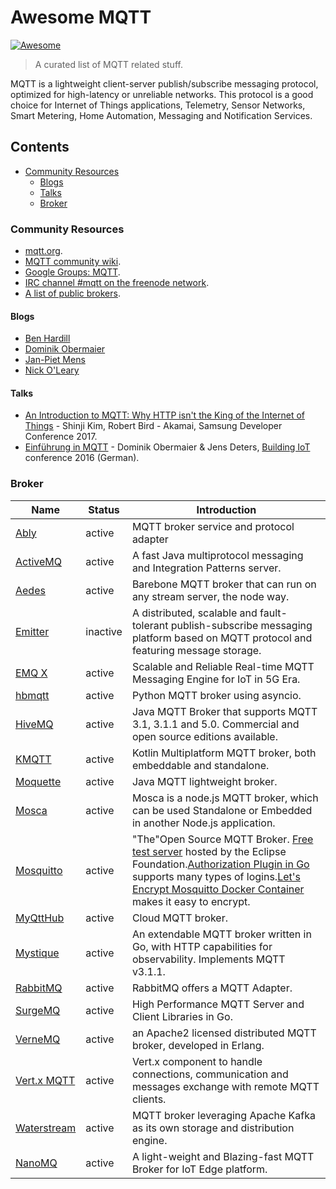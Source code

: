 # Awesome MQTT

[![Awesome](https://cdn.rawgit.com/sindresorhus/awesome/d7305f38d29fed78fa85652e3a63e154dd8e8829/media/badge.svg)](https://github.com/sindresorhus/awesome)

> A curated list of MQTT related stuff.

MQTT is a lightweight client-server publish/subscribe messaging protocol, optimized for high-latency or unreliable networks. This protocol is a good choice for Internet of Things applications, Telemetry, Sensor Networks, Smart Metering, Home Automation, Messaging and Notification Services.

## Contents

- [Community Resources](#community-resources)
    - [Blogs](#blogs)
    - [Talks](#talks)
    - [Broker](#broker)

### Community Resources

* [mqtt.org](https://mqtt.org/).
* [MQTT community wiki](https://github.com/mqtt/mqtt.org/wiki).
* [Google Groups: MQTT](https://groups.google.com/forum/#!forum/mqtt).
* [IRC channel #mqtt on the freenode network](irc://irc.freenode.net/mqtt).
* [A list of public brokers](http://moxd.io/2015/10/17/public-mqtt-brokers/).

#### Blogs

* [Ben Hardill](https://www.hardill.me.uk/wordpress/tag/mqtt/)
* [Dominik Obermaier](http://forkbomb-blog.de/category/mqtt)
* [Jan-Piet Mens](https://jpmens.net/)
* [Nick O'Leary](https://knolleary.net/)

#### Talks

* [An Introduction to MQTT: Why HTTP isn't the King of the Internet of Things](https://www.youtube.com/watch?v=LKz1jYngpcU) - Shinji Kim, Robert Bird - Akamai, Samsung Developer Conference 2017.
* [Einführung in MQTT](https://www.youtube.com/watch?v=INYG4-xsa9c) - Dominik Obermaier & Jens Deters, [Building IoT](https://www.buildingiot.de/index.php) conference 2016 (German).

### Broker


|Name|Status|Introduction|
|------|------|------|
|[Ably](https://www.ably.io/documentation/mqtt)|active|MQTT broker service and protocol adapter|
|[ActiveMQ](http://activemq.apache.org/)|active|A fast Java multiprotocol messaging and Integration Patterns server.|
|[Aedes](https://github.com/moscajs/aedes)|active|Barebone MQTT broker that can run on any stream server, the node way.|
|[Emitter](https://github.com/emitter-io/emitter)|inactive|A distributed, scalable and fault-tolerant publish-subscribe messaging platform based on MQTT protocol and featuring message storage.|
|[EMQ X](https://github.com/emqx/emqx)|active|Scalable and Reliable Real-time MQTT Messaging Engine for IoT in 5G Era.|
|[hbmqtt](https://github.com/beerfactory/hbmqtt)|active|Python MQTT broker using asyncio.|
|[HiveMQ](https://www.hivemq.com/)|active|Java MQTT Broker that supports MQTT 3.1, 3.1.1 and 5.0. Commercial and open source editions available.|
|[KMQTT](https://github.com/davidepianca98/KMQTT)|active|Kotlin Multiplatform MQTT broker, both embeddable and standalone.|
|[Moquette](https://github.com/moquette-io/moquette)|active|Java MQTT lightweight broker.|
|[Mosca](http://www.mosca.io/)|active|Mosca is a node.js MQTT broker, which can be used Standalone or Embedded in another Node.js application.|
|[Mosquitto](http://mosquitto.org/)|active|"The"Open Source MQTT Broker. [Free test server](https://mqtt.eclipseprojects.io) hosted by the Eclipse Foundation.[Authorization Plugin in Go](https://github.com/iegomez/mosquitto-go-auth) supports many types of logins.[Let's Encrypt Mosquitto Docker Container](https://hub.docker.com/r/pythonlinks/letsencrypt-mosquitto) makes it easy to encrypt. |
|[MyQttHub](https://myqtthub.com)|active|Cloud MQTT broker.|
|[Mystique](https://github.com/TheThingsIndustries/mystique)|active|An extendable MQTT broker written in Go, with HTTP capabilities for observability. Implements MQTT v3.1.1.|
|[RabbitMQ](https://www.rabbitmq.com/mqtt.html)|active|RabbitMQ offers a MQTT Adapter.|
|[SurgeMQ](https://zhen.org/categories/surgemq/)|active|High Performance MQTT Server and Client Libraries in Go.|
|[VerneMQ](https://vernemq.com/)|active|an Apache2 licensed distributed MQTT broker, developed in Erlang.|
|[Vert.x MQTT](https://github.com/vert-x3/vertx-mqtt)|active|Vert.x component to handle connections, communication and messages exchange with remote MQTT clients.|
|[Waterstream](https://waterstream.io/)|active|MQTT broker leveraging Apache Kafka as its own storage and distribution engine.|
|[NanoMQ](https://github.com/nanomq/nanomq)|active|A light-weight and Blazing-fast MQTT Broker for IoT Edge platform.|
